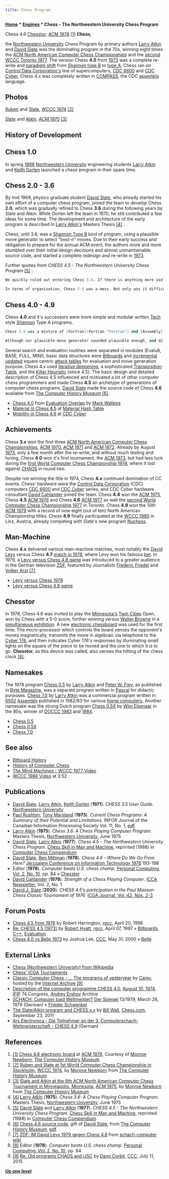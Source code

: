 ```yaml
---
title: Chess Program
---
```

**[Home](Home "Home") * [Engines](Engines "Engines") * Chess - The Northwestern University Chess Program**

[](http://archive.computerhistory.org/projects/chess/related_materials/physical-object/3-1%20and%203-3.Chess_4.6_electronic_board_ACM_9_NACCC_Washington_1978_10264526.NEWBORN.jpg) Chess 4.6 [Chesstor](#chesstor), [ACM 1978](ACM_1978 "ACM 1978") <a id="cite-note-1" href="#cite-ref-1">[1]</a>
**Chess**,

the [Northwestern University](Northwestern_University "Northwestern University") Chess Program by primary authors [Larry Atkin](Larry_Atkin "Larry Atkin") and [David Slate](David_Slate "David Slate") was the dominating program in the 70s, winning eight times the [ACM North American Computer Chess Championships](ACM_North_American_Computer_Chess_Championship "ACM North American Computer Chess Championship") and the [second WCCC Toronto 1977](WCCC_1977 "WCCC 1977"). The version Chess **4.0** from [1973](Timeline#1973 "Timeline") was a complete re-write and [paradigm shift](https://en.wikipedia.org/wiki/Paradigm_shift) from [Shannon type B](Type_B_Strategy "Type B Strategy") to [type A](Type_A_Strategy "Type A Strategy"). Chess ran on [Control Data Corporation's](https://en.wikipedia.org/wiki/Control_Data_Corporation) line of supercomputers, [CDC 6600](CDC_6600 "CDC 6600") and [CDC Cyber](CDC_Cyber "CDC Cyber"), Chess 4.x was completely written in [COMPASS](https://en.wikipedia.org/wiki/COMPASS), the CDC [assembly](Assembly "Assembly") language.

## Photos

[](http://www.computerhistory.org/chess/full_record.php?iid=stl-430b9bbe30c92)
[Ruben](Ira_Ruben "Ira Ruben") and [Slate](David_Slate "David Slate"), [WCCC 1974](WCCC_1974 "WCCC 1974") <a id="cite-note-2" href="#cite-ref-2">[2]</a>

[](http://www.computerhistory.org/chess/full_record.php?iid=stl-431f4cc15f2c0)
[Slate](David_Slate "David Slate") and [Atkin](Larry_Atkin "Larry Atkin"), [ACM 1975](ACM_1975 "ACM 1975") <a id="cite-note-3" href="#cite-ref-3">[3]</a>

## History of Development

## Chess 1.0

In spring [1968](Timeline#1968 "Timeline") [Northwestern University](Northwestern_University "Northwestern University") engineering students [Larry Atkin](Larry_Atkin "Larry Atkin") and [Keith Gorlen](Keith_Gorlen "Keith Gorlen") launched a chess program in their spare time.

## Chess 2.0 - 3.6

By mid 1969, physics graduate student [David Slate](David_Slate "David Slate"), who already started his own effort of a computer chess program, joined the team to develop Chess **2.0**, which was gradually refined to Chess **3.6** during the following years by Slate and Atkin. While Gorlen left the team in 1970, he still contributed a few ideas for some time. The development and architecture of the early program is described in [Larry Atkin's](Larry_Atkin "Larry Atkin") Masters Thesis <a id="cite-note-4" href="#cite-ref-4">[4]</a> .

Chess, until 3.6, was a [Shannon Type B](Type_B_Strategy "Type B Strategy") kind of program, using a plausible move generator to select "best-n" moves. Due to their early success and obligation to prepare for the annual ACM event, the authors more and more stumbled over their initial design decisions and almost unmaintainable source code, and started a complete redesign and re-write in [1973](Timeline#1973 "Timeline").

Further quotes from *CHESS 4.5 - The Northwestern University Chess Program* <a id="cite-note-5" href="#cite-ref-5">[5]</a> :

```C++
We quickly ruled out entering Chess 3.6. If there is anything more useless than yesterday's newspaper, it is last year's chess program. Our interest in the tournament lay in the chance to test something new and different, not to find out whether the other programs had improved enough to smash our old program. We knew, despite our unbeaten record and well-developed myth about the "solidity" of our program, that our luck must soon give out. The bubble would burst, and the gross weakness of Chess 3.6 would suddenly pour out in a series of ridiculous, humiliating blunders. For Chess 3.6 was the latest in a series of evolutionary changes to our original chess program, written in 1968-1969, and it faithfully carried most of the original design deficiencies. Chess 3.6 was, like the dinosaur, a species about to become extinct. Basically a [Shannon](Claude_Shannon "Claude Shannon") type B program, it had a depth-first, alpha-beta, more-or-less fixed depth tree search. A primitive position evaluation function scored the endpoints and also doubled as a plausible move generator earlier in the tree by selecting "best-n" moves for further exploration. Rudimentary as they were, Chess 3.6's evaluation and tree search were just adequate to make "reasonable-looking" moves most of the time and not hang pieces to one- or two move threats. Apparently this was enough to play low class C chess and, for a while, to beat other programs.

```

```C++
In terms of organization, Chess 3.6 was a mess. Not only was it difficult to modify the evaluation function - it was difficult even to find it in the listing of the program.

```

## Chess 4.0 - 4.9

Chess **4.0** and it's successors were more simple and modular written [Tech](Tech "Tech") style [Shannon](Claude_Shannon "Claude Shannon") Type A programs.

```C++
Chess 3.6 was a mixture of [Fortran](Fortran "Fortran") and [Assembly](Assembly "Assembly") language (for CDC 6000/Cyber). Although we would have liked to use a high-level language, we felt that neither Fortran nor other languages available at the time offered the right combination of efficiency and power of expression. In writing Chess 4.0, we used assembly language so we could have complete control over the instructions that were generated. For Evalu8, which contains all of the "chess decisions", we used high-level assembly language macros, which give the "illusion" of a higher level language.

```

```C++
Although our plausible-move generator sounded plausible enough, and differed not very much from methods employed in several other chess programs, we had built up profound dissatisfactions with it over the years. A suggestion by [Peter W. Frey](Peter_W._Frey "Peter W. Frey") triggered some thoughts on the matter, and as a result we dumped selective searching in favor of full-width searching, ostensibly a more primitive algorithm. 

```

Several search and evaluation routines were separated in modules (Evalu8, BASE, FULL, MINI), basic data structures were [Bitboards](Bitboards "Bitboards") and [incremental updated](Incremental_Updates "Incremental Updates") square centric [attack tables](Attack_and_Defend_Maps "Attack and Defend Maps") for evaluation and move generation purpose. Chess 4.x used [iterative deepening](Iterative_Deepening "Iterative Deepening"), a sophisticated [Transposition Table](Transposition_Table "Transposition Table"), and the [Killer Heuristic](Killer_Heuristic "Killer Heuristic") (since 4.5). The basic design and detailed description of Chess 4.5 influenced and motivated a lot of other computer chess programmers and made Chess **4.5** an archetype of generations of computer chess programs. [David Slate](David_Slate "David Slate") made the source code of Chess **4.6** available from [The Computer History Museum](The_Computer_History_Museum "The Computer History Museum") <a id="cite-note-6" href="#cite-ref-6">[6]</a>.

- [Chess 4.0](Evaluation_Overlap#Chess "Evaluation Overlap") from [Evaluation Overlap](Evaluation_Overlap "Evaluation Overlap") by [Mark Watkins](Mark_Watkins "Mark Watkins")
- [Material in Chess 4.5](Material_Hash_Table#ApproachOfChess "Material Hash Table") at [Material Hash Table](Material_Hash_Table "Material Hash Table")
- [Mobility in Chess 4.6](CDC_Cyber#Mobility "CDC Cyber") at [CDC Cyber](CDC_Cyber "CDC Cyber")

## Achievements

Chess **3.x** won the first three [ACM North American Computer Chess Championships](ACM_North_American_Computer_Chess_Championship "ACM North American Computer Chess Championship"), [ACM 1970](ACM_1970 "ACM 1970"), [ACM 1971](ACM_1971 "ACM 1971") and [ACM 1972](ACM_1972 "ACM 1972"). Already by August [1973](Timeline#1973 "Timeline"), only a few month after the re-write, and without much testing and tuning, Chess **4.0** won it's first tournament, the [ACM 1973](ACM_1973 "ACM 1973"), but had less luck during the [first World Computer Chess Championship 1974](WCCC_1974 "WCCC 1974"), where it lost against [CHAOS](CHAOS "CHAOS") in round two.

Despite not winning the title in 1974, Chess **4.x** continued domination of CC events. Chess' hardware were the [Control Data Corporation](https://en.wikipedia.org/wiki/Control_Data_Corporation) (CDC) computers [CDC 6600](CDC_6600 "CDC 6600") and [CDC Cyber](CDC_Cyber "CDC Cyber") series, and CDC Cyber hardware consultant [David Cahlander](David_Cahlander "David Cahlander") joined the team. Chess **4.4** won the [ACM 1975](ACM_1975 "ACM 1975"), Chess **4.5** [ACM 1976](ACM_1976 "ACM 1976") and Chess **4.6** [ACM 1977](ACM_1977 "ACM 1977") as well the [second World Computer Chess Championship 1977](WCCC_1977 "WCCC 1977") in Toronto. Chess **4.9** won the 10th [ACM 1979](ACM_1979 "ACM 1979") with a record of now eight (out of ten) North American Championship titles. Chess **4.9** finally participated at the [WCCC 1980](WCCC_1980 "WCCC 1980") in Linz, Austria, already competing with Slate's new program [Nuchess](Nuchess "Nuchess").

## Man-Machine

Chess **4.x** delivered various man-machine matches, most notably the [David Levy](David_Levy "David Levy") versus Chess **4.7** [match in 1978](Levy_versus_Chess_1978 "Levy versus Chess 1978"), where Levy won his famous [bet](David_Levy#TheLevyBet "David Levy"). In 1979, a [Levy versus Chess 4.8 game](Levy_versus_Chess_1978#1979 "Levy versus Chess 1978") was introduced to a greater audience in the German television [ZDF](https://en.wikipedia.org/wiki/ZDF), featured by Journalists [Frederic Friedel](Frederic_Friedel "Frederic Friedel") and [Volker Arzt](http://de.wikipedia.org/wiki/Volker_Arzt) <a id="cite-note-7" href="#cite-ref-7">[7]</a>.

- [Levy versus Chess 1978](Levy_versus_Chess_1978 "Levy versus Chess 1978")
- [Levy versus Chess 4.8 game](Levy_versus_Chess_1978#1979 "Levy versus Chess 1978")

## Chesstor

In 1978, Chess 4.6 was invited to play the [Minnesota's](https://en.wikipedia.org/wiki/Minnesota) [Twin Cities](https://en.wikipedia.org/wiki/Minneapolis%E2%80%93Saint_Paul) Open, won by Chess with a 5-0 score, further winning versus [Walter Browne](https://en.wikipedia.org/wiki/Walter_Browne) in a [simultaneous exhibition](https://en.wikipedia.org/wiki/Simultaneous_exhibition). A new [electronic chessboard](Sensory_Board "Sensory Board") was used for the first time. The micro-processor which controls the board senses the opponent's moves magnetically, transmits the move in algebraic via telephone to the [Cyber 176](CDC_Cyber "CDC Cyber"), and then indicates Cyber 176's responses by illuminating small lights on the square of the piece to be moved and the one to which it is to go. **Chesstor**, as this device was called, also senses the hitting of the chess clock <a id="cite-note-8" href="#cite-ref-8">[8]</a>.

## Namesakes

The 1978 program [Chess 0.5](Chess_0.5 "Chess 0.5") by [Larry Atkin](Larry_Atkin "Larry Atkin") and [Peter W. Frey](Peter_W._Frey "Peter W. Frey"), as published in [Byte Magazine](Byte_Magazine "Byte Magazine"), was a separate program written in [Pascal](Pascal "Pascal") for didactic purposes. [Chess 7.0](Chess_7.0 "Chess 7.0") by [Larry Atkin](Larry_Atkin "Larry Atkin") was a commercial program written in [6502](6502 "6502") [Assembly](Assembly "Assembly") published in 1982/83 for various [home computers](https://en.wikipedia.org/wiki/Home_computer). Another namesake was the strong Dutch program [Chess 0.5X](Chess_0.5X "Chess 0.5X") by [Wim Elsenaar](Wim_Elsenaar "Wim Elsenaar") in the 80s, winner of [DOCCC 1983](DOCCC_1983 "DOCCC 1983") and [1984](DOCCC_1984 "DOCCC 1984").

- [Chess 0.5](Chess_0.5 "Chess 0.5")
- [Chess 0.5X](Chess_0.5X "Chess 0.5X")
- [Chess 7.0](Chess_7.0 "Chess 7.0")

## See also

- [Bitboard History](Bitboards#BitboardHistory "Bitboards")
- [History of Computer Chess](History "History")
- [The Mind Machines - WCCC 1977 Video](WCCC_1977#Video "WCCC 1977")
- [WCCC 1986 Video](WCCC_1986#Video "WCCC 1986") at 3:52

## Publications

- [David Slate](David_Slate "David Slate"), [Larry Atkin](Larry_Atkin "Larry Atkin"), [Keith Gorlen](Keith_Gorlen "Keith Gorlen") (**1971**). *CHESS 3.5 User Guide*. [Northwestern University](Northwestern_University "Northwestern University")
- [Paul Rushton](Paul_Rushton "Paul Rushton"), [Tony Marsland](Tony_Marsland "Tony Marsland") (**1973**). *Current Chess Programs: A Summary of their Potential and Limitations*. INFOR Journal of the Canadian Information Processing Society Vol. 11, No. 1, [pdf](http://webdocs.cs.ualberta.ca/%7Etony/OldPapers/Rushton-Marsland-Feb73.pdf)
- [Larry Atkin](Larry_Atkin "Larry Atkin") (**1975**). *Chess 3.6: A Chess Playing Computer Program.* Masters Thesis, [Northwestern University](Northwestern_University "Northwestern University"), June 1975
- [David Slate](David_Slate "David Slate"), [Larry Atkin](Larry_Atkin "Larry Atkin") (**1977**). *Chess 4.5 - The Northwestern University Chess Program.* [Chess Skill in Man and Machine](Chess_Skill_in_Man_and_Machine "Chess Skill in Man and Machine"), reprinted (1988) in [Computer Chess Compendium](Computer_Chess_Compendium "Computer Chess Compendium")
- [David Slate](David_Slate "David Slate"), [Ben Mittman](Ben_Mittman "Ben Mittman") (**1978**). *Chess 4.6 - Where Do We Go From Here?* [Jerusalem Conference on Information Technology 1978](http://www.informatik.uni-trier.de/%7Eley/db/conf/jcit/jcit78.html#SlateM78) 193-198
- Editor (**1978**). *Computer beats U.S. chess champ*. [Personal Computing, Vol. 2, No. 10](Personal_Computing#2_10 "Personal Computing"), pp. 84 » [Chesstor](#chesstor)
- [David Cahlander](David_Cahlander "David Cahlander") (**1979**). *Strength of a Chess Playing Computer*. [ICCA Newsletter](ICGA_Journal "ICGA Journal"), Vol. 2, No. 1
- [David J. Slate](David_Slate "David Slate") (**2020**). *CHESS 4.5’s participation in the Paul Masson Chess Classic Tournament of 1976*. [ICGA Journal, Vol. 42, Nos. 2-3](ICGA_Journal#42_23 "ICGA Journal")

## Forum Posts

- [Chess 4.5 from 1976](https://groups.google.com/d/msg/rec.games.chess.computer/8o8r3gVphqc/F3Yw4JuGUOAJ) by Robert Harrington, [rgcc](Computer_Chess_Forums "Computer Chess Forums"), April 20, 1996
- [Re: CHESS 4.5 (1973)](http://groups.google.com/group/rec.games.chess.computer/browse_frm/thread/26d01c343961296) by [Robert Hyatt](Robert_Hyatt "Robert Hyatt"), [rgcc](Computer_Chess_Forums "Computer Chess Forums"), April 07, 1997 » [Bitboards](Bitboards "Bitboards"), [C++](Cpp "Cpp"), [Evaluation](Evaluation "Evaluation")
- [Chess 4.0 vs Belle 1973](https://www.stmintz.com/ccc/index.php?id=113123) by Joshua Lee, [CCC](CCC "CCC"), May 31, 2000 » [Belle](Belle "Belle")

## External Links

- [Chess (Northwestern University) from Wikipedia](https://en.wikipedia.org/wiki/Chess_%28Northwestern_University%29)
- [Chess' ICGA Tournaments](https://www.game-ai-forum.org/icga-tournaments/program.php?id=41)
- [Classic Computer Chess - ... The programs of yesteryear](http://web.archive.org/web/20071221115817/http://classicchess.googlepages.com/Chess.htm) by [Carey](Carey_Bloodworth "Carey Bloodworth"), hosted by the [Internet Archive](https://en.wikipedia.org/wiki/Internet_Archive) <a id="cite-note-9" href="#cite-ref-9">[9]</a>
- [Description of the computer programme CHESS 4.0](http://ershov.iis.nsk.su/archive/eaimage.asp?lang=2&did=38146&fileid=194303), [August 10, 1974](WCCC_1974 "WCCC 1974"), [IFIP](IFIP "IFIP") 74 Congress, [Andrey Ershov](Mathematician#Ershov "Mathematician") Archive
- [SCHACH: Computer bald Weltmeister?](http://www.spiegel.de/spiegel/print/d-40351942.html) [Der Spiegel](https://en.wikipedia.org/wiki/Der_Spiegel) 13/1979, March 26, 1979 (German) » [Frieder Schwenkel](Frieder_Schwenkel "Frieder Schwenkel")
- [The Slate/Atkin program and CHESS x.x](http://blog.chess.com/billwall/the-slateatkin-program-and-chess-xx) by [Bill Wall](index.php?title=Bill_Wall&action=edit&redlink=1 "Bill Wall (page does not exist)"), [Chess.com](index.php?title=Chess.com&action=edit&redlink=1 "Chess.com (page does not exist)"), September 23, 2011
- [Ars Electronica - Die Teilnehmer an der 3. Computerschach-Weltmeisterschaft - CHESS 4.9](http://90.146.8.18/de/archives/festival_archive/festival_catalogs/festival_artikel.asp?iProjectID=9497) (German)

## References

1. <a id="cite-ref-1" href="#cite-note-1">[1]</a> [Chess 4.6 electronic board](http://archive.computerhistory.org/projects/chess/related_materials/physical-object/) at [ACM 1978](ACM_1978 "ACM 1978"), Courtesy of [Monroe Newborn](Monroe_Newborn "Monroe Newborn"), [The Computer History Museum](The_Computer_History_Museum "The Computer History Museum")
1. <a id="cite-ref-2" href="#cite-note-2">[2]</a> [Ruben and Slate at 1st World Computer Chess Championship in Stockholm](http://www.computerhistory.org/chess/full_record.php?iid=stl-430b9bbe30c92), [WCCC 1974](WCCC_1974 "WCCC 1974"), by [Monroe Newborn](Monroe_Newborn "Monroe Newborn") from [The Computer History Museum](The_Computer_History_Museum "The Computer History Museum")
1. <a id="cite-ref-3" href="#cite-note-3">[3]</a> [Slate and Atkin at the 6th ACM North American Computer Chess Tournament in Minneapolis, Minnesota](http://www.computerhistory.org/chess/full_record.php?iid=stl-431f4cc15f2c0), [ACM 1975](ACM_1975 "ACM 1975"), by [Monroe Newborn](Monroe_Newborn "Monroe Newborn") from [The Computer History Museum](The_Computer_History_Museum "The Computer History Museum")
1. <a id="cite-ref-4" href="#cite-note-4">[4]</a> [Larry Atkin](Larry_Atkin "Larry Atkin") (**1975**). *Chess 3.6: A Chess Playing Computer Program.* Masters Thesis, [Northwestern University](Northwestern_University "Northwestern University"), June 1975
1. <a id="cite-ref-5" href="#cite-note-5">[5]</a> [David Slate](David_Slate "David Slate") and [Larry Atkin](Larry_Atkin "Larry Atkin") (**1977**). *CHESS 4.5 - The Northwestern University Chess Program.* [Chess Skill in Man and Machine](Chess_Skill_in_Man_and_Machine "Chess Skill in Man and Machine"), reprinted (1988) in [Computer Chess Compendium](Computer_Chess_Compendium "Computer Chess Compendium")
1. <a id="cite-ref-6" href="#cite-note-6">[6]</a> [Chess 4.6 source code](http://www.computerhistory.org/chess/full_record.php?iid=sft-431614f455002), gift of [David Slate](David_Slate "David Slate"), from [The Computer History Museum](The_Computer_History_Museum "The Computer History Museum"), [pdf](http://archive.computerhistory.org/projects/chess/related_materials/software/3-3.Chess_4.6_Sourcecode.102645430/chess_4-6.sourcecode.102645430.pdf)
1. <a id="cite-ref-7" href="#cite-note-7">[7]</a> [ZDF: IM David Levy 1979 gegen Chess 4.8](http://www.schach-computer.info/wiki/index.php/Levy,_David#ZDF:_IM_David_Levy_1979_gegen_Chess_4.8) from [schach-computer wiki](http://www.schach-computer.info/wiki/index.php/Hauptseite_En)
1. <a id="cite-ref-8" href="#cite-note-8">[8]</a> Editor (**1978**). *Computer beats U.S. chess champ*. [Personal Computing, Vol. 2, No. 10](Personal_Computing#2_10 "Personal Computing"), pp. 84
1. <a id="cite-ref-9" href="#cite-note-9">[9]</a> [Re: Old programs CHAOS and USC](http://www.talkchess.com/forum/viewtopic.php?t=56938&start=2) by [Dann Corbit](Dann_Corbit "Dann Corbit"), [CCC](CCC "CCC"), July 11, 2015

**[Up one level](Engines "Engines")**

